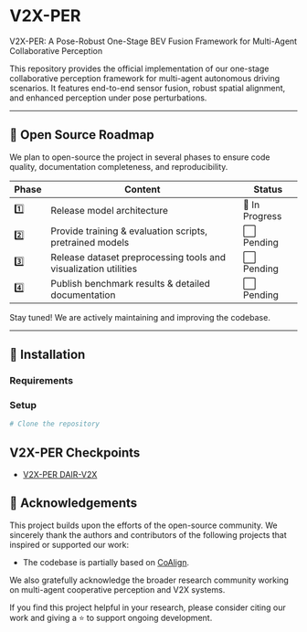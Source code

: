 # V2X-PER
V2X-PER: A Pose-Robust One-Stage BEV Fusion Framework for Multi-Agent Collaborative Perception

This repository provides the official implementation of our one-stage collaborative perception framework for multi-agent autonomous driving scenarios. It features end-to-end sensor fusion, robust spatial alignment, and enhanced perception under pose perturbations.

---

## 📌 Open Source Roadmap

We plan to open-source the project in several phases to ensure code quality, documentation completeness, and reproducibility.

| Phase | Content                                                                 | Status     |
|-------|-------------------------------------------------------------------------|------------|
| 1️⃣   | Release model architecture                                               | 🔄 In Progress |
| 2️⃣   | Provide training & evaluation scripts, pretrained models                 | ⬜ Pending |
| 3️⃣   | Release dataset preprocessing tools and visualization utilities         | ⬜ Pending |
| 4️⃣   | Publish benchmark results & detailed documentation                       | ⬜ Pending |

Stay tuned! We are actively maintaining and improving the codebase.

---

## 🚀 Installation

### Requirements


### Setup

```bash
# Clone the repository
```
## V2X-PER Checkpoints

- [V2X-PER DAIR-V2X](https://your.pan.link/OPV2V_checkpoint)


## 🙏 Acknowledgements

This project builds upon the efforts of the open-source community. We sincerely thank the authors and contributors of the following projects that inspired or supported our work:

- The codebase is partially based on [CoAlign](https://pan.baidu.com/s/1jPaaAR8x9V-6CAeh4B-YLw?pwd=ue7k).

We also gratefully acknowledge the broader research community working on multi-agent cooperative perception and V2X systems.

If you find this project helpful in your research, please consider citing our work and giving a ⭐️ to support ongoing development.





